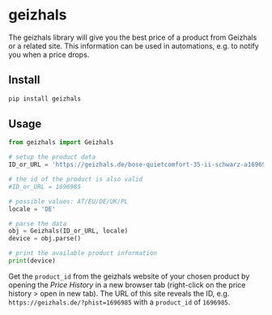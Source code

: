 # geizhals

The geizhals library will give you the best price of a product from Geizhals or a related site.
This information can be used in automations, e.g. to notify you when a price drops.


## Install

```bash
pip install geizhals
```

## Usage

```python
from geizhals import Geizhals

# setup the product data
ID_or_URL = 'https://geizhals.de/bose-quietcomfort-35-ii-schwarz-a1696985.html'

# the id of the product is also valid
#ID_or_URL = 1696985

# possible values: AT/EU/DE/UK/PL
locale = 'DE'

# parse the data
obj = Geizhals(ID_or_URL, locale)
device = obj.parse()

# print the available product information
print(device)
```

Get the `product_id` from the geizhals website of your chosen product by opening the *Price History* in a new browser tab (right-click on the price history > open in new tab).
The URL of this site reveals the ID, e.g. `https://geizhals.de/?phist=1696985` with a `product_id` of `1696985`.
